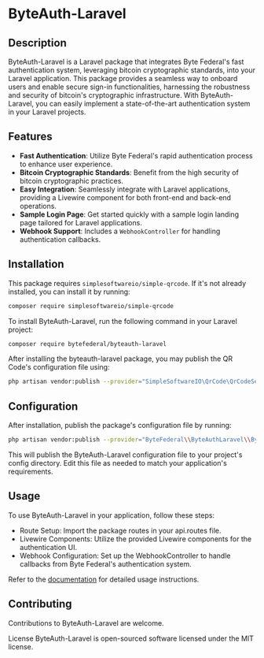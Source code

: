 # ByteAuth-Laravel

## Description

ByteAuth-Laravel is a Laravel package that integrates Byte Federal's fast authentication system, leveraging bitcoin cryptographic standards, into your Laravel application. This package provides a seamless way to onboard users and enable secure sign-in functionalities, harnessing the robustness and security of bitcoin's cryptographic infrastructure. With ByteAuth-Laravel, you can easily implement a state-of-the-art authentication system in your Laravel projects.

## Features

- **Fast Authentication**: Utilize Byte Federal's rapid authentication process to enhance user experience.
- **Bitcoin Cryptographic Standards**: Benefit from the high security of bitcoin cryptographic practices.
- **Easy Integration**: Seamlessly integrate with Laravel applications, providing a Livewire component for both front-end and back-end operations.
- **Sample Login Page**: Get started quickly with a sample login landing page tailored for Laravel applications.
- **Webhook Support**: Includes a `WebhookController` for handling authentication callbacks.

## Installation

This package requires `simplesoftwareio/simple-qrcode`. If it's not already installed, you can install it by running:

```bash
composer require simplesoftwareio/simple-qrcode
```

To install ByteAuth-Laravel, run the following command in your Laravel project:

```bash
composer require bytefederal/byteauth-laravel
```

After installing the byteauth-laravel package, you may publish the QR Code's configuration file using:

```bash
php artisan vendor:publish --provider="SimpleSoftwareIO\QrCode\QrCodeServiceProvider"
```

## Configuration
After installation, publish the package's configuration file by running:

```bash
php artisan vendor:publish --provider="ByteFederal\\ByteAuthLaravel\\ByteAuthServiceProvider"
```
This will publish the ByteAuth-Laravel configuration file to your project's config directory. Edit this file as needed to match your application's requirements.

## Usage
To use ByteAuth-Laravel in your application, follow these steps:

- Route Setup: Import the package routes in your api.routes file.
- Livewire Components: Utilize the provided Livewire components for the authentication UI.
- Webhook Configuration: Set up the WebhookController to handle callbacks from Byte Federal's authentication system.

Refer to the [documentation](https://fast.bytefederal.com) for detailed usage instructions.

## Contributing
Contributions to ByteAuth-Laravel are welcome.

License
ByteAuth-Laravel is open-sourced software licensed under the MIT license.
